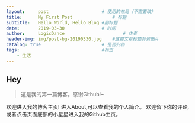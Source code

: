 ```yaml
---
layout:     post   				    # 使用的布局（不需要改）
title:      My First Post 				# 标题 
subtitle:   Hello World, Hello Blog #副标题
date:       2019-03-30 				# 时间
author:     LogicDance 						# 作者
header-img: img/post-bg-20190330.jpg 	#这篇文章标题背景图片
catalog: true 						# 是否归档
tags:								#标签
    - 生活
---
```


## Hey
>这是我的第一篇博客。感谢Github!~

欢迎进入我的博客主页!
进入About,可以查看我的个人简介。
欢迎留下你的评论,或者点击页面底部的小星星进入我的Github主页。